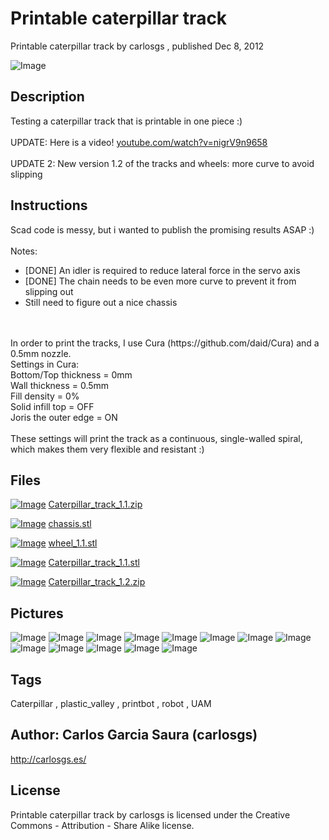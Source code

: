 Printable caterpillar track
===============
Printable caterpillar track  by carlosgs , published Dec 8, 2012

![Image](img/2012-12-08_18.36.07_display_large.jpg "Title")

Description
--------
Testing a caterpillar track that is printable in one piece :)<br />
<br />
UPDATE: Here is a video! <a href="http://www.youtube.com/watch?v=nigrV9n9658" target="_blank" rel="nofollow">youtube.com/watch?v=nigrV9n9658</a><br />
<br />
UPDATE 2: New version 1.2 of the tracks and wheels: more curve to avoid slipping

Instructions
--------
Scad code is messy, but i wanted to publish the promising results ASAP :)<br />
<br />
Notes:<br />
- [DONE] An idler is required to reduce lateral force in the servo axis<br />
- [DONE] The chain needs to be even more curve to prevent it from slipping out<br />
- Still need to figure out a nice chassis<br />
<br />
<br />
In order to print the tracks, I use Cura (https://github.com/daid/Cura) and a 0.5mm nozzle.<br />
Settings in Cura:<br />
Bottom/Top thickness = 0mm<br />
Wall thickness = 0.5mm<br />
Fill density = 0%<br />
Solid infill top = OFF<br />
Joris the outer edge = ON<br />
<br />
These settings will print the track as a continuous, single-walled spiral, which makes them very flexible and resistant :)

Files
--------
[![Image](img/Gears_preview_tinycard.jpg)](Caterpillar_track_1.1.zip)
 [ Caterpillar_track_1.1.zip](Caterpillar_track_1.1.zip)  

[![Image](img/chassis_preview_tinycard.jpg)](chassis.stl)
 [ chassis.stl](chassis.stl)  

[![Image](img/wheel_1.1_preview_tinycard.jpg)](wheel_1.1.stl)
 [ wheel_1.1.stl](wheel_1.1.stl)  

[![Image](img/Caterpillar_track_1.1_preview_tinycard.jpg)](Caterpillar_track_1.1.stl)
 [ Caterpillar_track_1.1.stl](Caterpillar_track_1.1.stl)  

[![Image](img/Gears_preview_tinycard.jpg)](Caterpillar_track_1.2.zip)
 [ Caterpillar_track_1.2.zip](Caterpillar_track_1.2.zip)  



Pictures
--------
![Image](img/2012-12-09_00.33.16_display_large.jpg "Title")
![Image](img/2012-12-09_00.34.16_display_large.jpg "Title")
![Image](img/2012-12-09_00.34.29_display_large.jpg "Title")
![Image](img/2012-12-09_00.34.42_display_large.jpg "Title")
![Image](img/2012-12-09_00.34.56_display_large.jpg "Title")
![Image](img/2012-12-09_11.12.26_display_large.jpg "Title")
![Image](img/2012-12-09_11.12.33_display_large.jpg "Title")
![Image](img/2012-12-09_18.28.28_display_large.jpg "Title")
![Image](img/2012-12-09_18.30.04_display_large.jpg "Title")
![Image](img/2012-12-09_18.28.58_display_large.jpg "Title")
![Image](img/Caterpillar_track_1.1_display_large.jpg "Title")
![Image](img/chassis_display_large.jpg "Title")
![Image](img/wheel_1.1_display_large.jpg "Title")


Tags
--------
Caterpillar , plastic_valley , printbot , robot , UAM  



Author: Carlos Garcia Saura (carlosgs)
--------
<http://carlosgs.es/>  

License
--------
Printable caterpillar track by carlosgs is licensed under the Creative Commons - Attribution - Share Alike license.  


